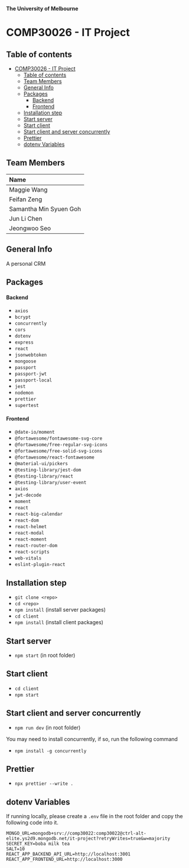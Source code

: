 **The University of Melbourne**

# COMP30026 - IT Project

## Table of contents

- [COMP30026 - IT Project](#comp30026---it-project)
  - [Table of contents](#table-of-contents)
  - [Team Members](#team-members)
  - [General Info](#general-info)
  - [Packages](#packages)
      - [Backend](#backend)
      - [Frontend](#frontend)
  - [Installation step](#installation-step)
  - [Start server](#start-server)
  - [Start client](#start-client)
  - [Start client and server concurrently](#start-client-and-server-concurrently)
  - [Prettier](#prettier)
  - [dotenv Variables](#dotenv-variables)

## Team Members

| Name                   |
| :--------------------- |
| Maggie Wang            |
| Feifan Zeng            |
| Samantha Min Syuen Goh |
| Jun Li Chen            |
| Jeongwoo Seo           |

## General Info

A personal CRM

## Packages

#### Backend

-   `axios`
-   `bcrypt`
-   `concurrently`
-   `cors`
-   `dotenv`
-   `express`
-   `react`
-   `jsonwebtoken`
-   `mongoose`
-   `passport`
-   `passport-jwt`
-   `passport-local`
-   `jest`
-   `nodemon`
-   `prettier`
-   `supertest`

#### Frontend

-   `@date-io/moment`
-   `@fortawesome/fontawesome-svg-core`
-   `@fortawesome/free-regular-svg-icons`
-   `@fortawesome/free-solid-svg-icons`
-   `@fortawesome/react-fontawesome`
-   `@material-ui/pickers`
-   `@testing-library/jest-dom`
-   `@testing-library/react`
-   `@testing-library/user-event`
-   `axios`
-   `jwt-decode`
-   `moment`
-   `react`
-   `react-big-calendar`
-   `react-dom`
-   `react-helmet`
-   `react-modal`
-   `react-moment`
-   `react-router-dom`
-   `react-scripts`
-   `web-vitals`
-   `eslint-plugin-react`

## Installation step

-   `git clone <repo>`
-   `cd <repo>`
-   `npm install` (install server packages)
-   `cd client`
-   `npm install` (install client packages)

## Start server

-   `npm start` (in root folder)

## Start client

-   `cd client`
-   `npm start`

## Start client and server concurrently

-   `npm run dev` (in root folder)

You may need to install concurrently, if so, run the following command

-   `npm install -g concurrently`

## Prettier

-   `npx prettier --write .`

## dotenv Variables

If running locally, please create a `.env` file in the root folder and copy the following code into it.

```
MONGO_URL=mongodb+srv://comp30022:comp30022@ctrl-alt-elite.ys2d9.mongodb.net/it-project?retryWrites=true&w=majority
SECRET_KEY=boba milk tea
SALT=10
REACT_APP_BACKEND_API_URL=http://localhost:3001
REACT_APP_FRONTEND_URL=http://localhost:3000
```
